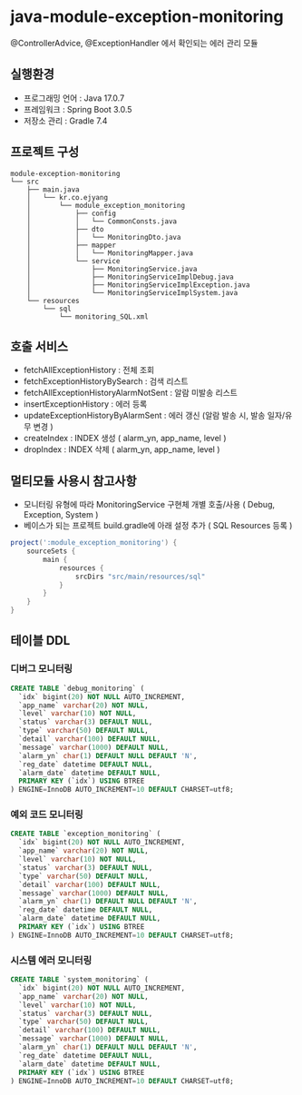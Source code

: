 # java-module-exception-monitoring
@ControllerAdvice, @ExceptionHandler 에서 확인되는 에러 관리 모듈

## 실행환경
+ 프로그래밍 언어 : Java 17.0.7
+ 프레임워크 : Spring Boot 3.0.5
+ 저장소 관리 : Gradle 7.4


## 프로젝트 구성
```shell
module-exception-monitoring
└── src
    ├── main.java
    │   └── kr.co.ejyang
    │       └── module_exception_monitoring
    │           ├── config
    │           │   └── CommonConsts.java    
    │           ├── dto
    │           │   └── MonitoringDto.java
    │           ├── mapper
    │           │   └── MonitoringMapper.java
    │           └── service
    │               ├── MonitoringService.java
    │               ├── MonitoringServiceImplDebug.java
    │               ├── MonitoringServiceImplException.java
    │               └── MonitoringServiceImplSystem.java
    └── resources
        └── sql
            └── monitoring_SQL.xml
```


## 호출 서비스
+ fetchAllExceptionHistory : 전체 조회 
+ fetchExceptionHistoryBySearch : 검색 리스트 
+ fetchAllExceptionHistoryAlarmNotSent : 알람 미발송 리스트 
+ insertExceptionHistory : 에러 등록
+ updateExceptionHistoryByAlarmSent : 에러 갱신 (알람 발송 시, 발송 일자/유무 변경 )
+ createIndex : INDEX 생성 ( alarm_yn, app_name, level )
+ dropIndex : INDEX 삭제 ( alarm_yn, app_name, level )


## 멀티모듈 사용시 참고사항
- 모니터링 유형에 따라 MonitoringService 구현체 개별 호출/사용 ( Debug, Exception, System )
- 베이스가 되는 프로젝트 build.gradle에 아래 설정 추가 ( SQL Resources 등록 )

```gradle
project(':module_exception_monitoring') {
    sourceSets {
        main {
            resources {
                srcDirs "src/main/resources/sql"
            }
        }
    }
}
```

## 테이블 DDL

### 디버그 모니터링
```sql
CREATE TABLE `debug_monitoring` (
  `idx` bigint(20) NOT NULL AUTO_INCREMENT,
  `app_name` varchar(20) NOT NULL,
  `level` varchar(10) NOT NULL,
  `status` varchar(3) DEFAULT NULL,
  `type` varchar(50) DEFAULT NULL,
  `detail` varchar(100) DEFAULT NULL,
  `message` varchar(1000) DEFAULT NULL,
  `alarm_yn` char(1) DEFAULT NULL DEFAULT 'N',
  `reg_date` datetime DEFAULT NULL,
  `alarm_date` datetime DEFAULT NULL,
  PRIMARY KEY (`idx`) USING BTREE
) ENGINE=InnoDB AUTO_INCREMENT=10 DEFAULT CHARSET=utf8;
```

### 예외 코드 모니터링
```sql
CREATE TABLE `exception_monitoring` (
  `idx` bigint(20) NOT NULL AUTO_INCREMENT,
  `app_name` varchar(20) NOT NULL,
  `level` varchar(10) NOT NULL,
  `status` varchar(3) DEFAULT NULL,
  `type` varchar(50) DEFAULT NULL,
  `detail` varchar(100) DEFAULT NULL,
  `message` varchar(1000) DEFAULT NULL,
  `alarm_yn` char(1) DEFAULT NULL DEFAULT 'N',
  `reg_date` datetime DEFAULT NULL,
  `alarm_date` datetime DEFAULT NULL,
  PRIMARY KEY (`idx`) USING BTREE
) ENGINE=InnoDB AUTO_INCREMENT=10 DEFAULT CHARSET=utf8;
```

### 시스템 에러 모니터링
```sql
CREATE TABLE `system_monitoring` (
  `idx` bigint(20) NOT NULL AUTO_INCREMENT,
  `app_name` varchar(20) NOT NULL,
  `level` varchar(10) NOT NULL,
  `status` varchar(3) DEFAULT NULL,
  `type` varchar(50) DEFAULT NULL,
  `detail` varchar(100) DEFAULT NULL,
  `message` varchar(1000) DEFAULT NULL,
  `alarm_yn` char(1) DEFAULT NULL DEFAULT 'N',
  `reg_date` datetime DEFAULT NULL,
  `alarm_date` datetime DEFAULT NULL,
  PRIMARY KEY (`idx`) USING BTREE
) ENGINE=InnoDB AUTO_INCREMENT=10 DEFAULT CHARSET=utf8;
```
